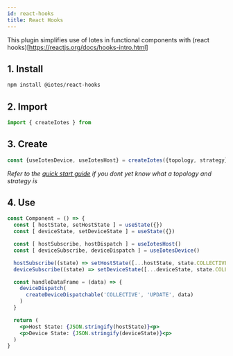 ```yaml
---
id: react-hooks
title: React Hooks
---
```


This plugin simplifies use of Iotes in functional components with (react hooks)[https://reactjs.org/docs/hooks-intro.html]

## 1. Install

```bash
npm install @iotes/react-hooks
```

## 2. Import

```javascript
import { createIotes } from
```

## 3. Create

```javascript
const {useIotesDevice, useIotesHost} = createIotes({topology, strategy})
```

*Refer to the [quick start guide](/docs/introduction/getting-started) if you dont yet know what a topology and strategy is*

## 4. Use

```jsx
const Component = () => {
  const [ hostState, setHostState ] = useState({}) 
  const [ deviceState, setDeviceState ] = useState({})

  const [ hostSubscribe, hostDispatch ] = useIotesHost()
  const [ deviceSubscribe, deviceDispatch ] = useIotesDevice()

  hostSubscribe((state) => setHostState([...hostState, state.COLLECTIVE])) 
  deviceSubscribe((state) => setDeviceState([...deviceState, state.COLLECTIVE]))

  const handleDataFrame = (data) => {
    deviceDispatch(
      createDeviceDispatchable('COLLECTIVE', 'UPDATE', data)
    )
  }

  return (
    <p>Host State: {JSON.stringify(hostState)}<p>
    <p>Device State: {JSON.stringify(deviceState)}<p>
  )
}
```



